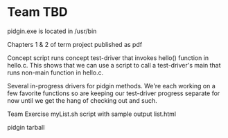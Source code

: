 # Team TBD

pidgin.exe is located in /usr/bin

Chapters 1 & 2 of term project published as pdf

Concept script runs concept test-driver that invokes hello() function in hello.c. This shows that we can use a script to call a test-driver's main that runs non-main function in hello.c.

Several in-progress drivers for pidgin methods. We're each working on a few favorite functions so are keeping our test-driver progress separate for now until we get the hang of checking out and such.

Team Exercise myList.sh script with sample output list.html

pidgin tarball
